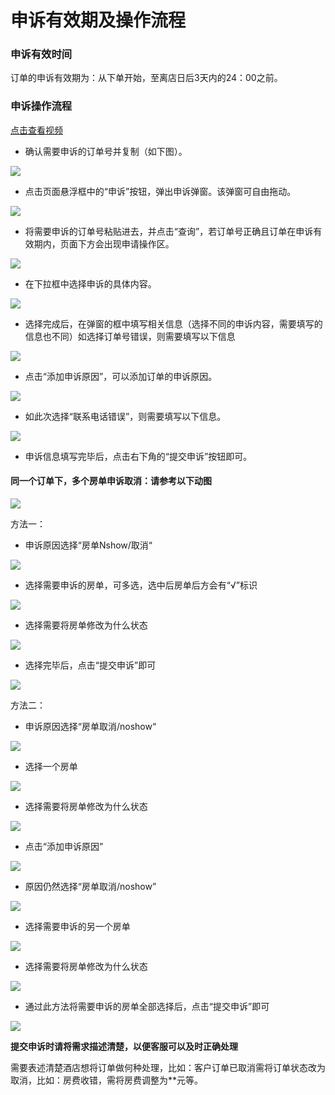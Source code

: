 # 申诉有效期及操作流程

### 申诉有效时间

订单的申诉有效期为：从下单开始，至离店日后3天内的24：00之前。

### 申诉操作流程

[点击查看视频](https://crs-pms-vidio.oss-cn-beijing.aliyuncs.com/%E6%8F%90%E4%BA%A4%E7%94%B3%E8%AF%89.mp4)

* 确认需要申诉的订单号并复制（如下图）。

![](../../../.gitbook/assets/image%20%28645%29.png)

* 点击页面悬浮框中的“申诉”按钮，弹出申诉弹窗。该弹窗可自由拖动。

![](../../../.gitbook/assets/image%20%28485%29.png)

* 将需要申诉的订单号粘贴进去，并点击“查询”，若订单号正确且订单在申诉有效期内，页面下方会出现申请操作区。

![](../../../.gitbook/assets/image%20%28655%29.png)

* 在下拉框中选择申诉的具体内容。

![](../../../.gitbook/assets/image%20%28354%29.png)

* 选择完成后，在弹窗的框中填写相关信息（选择不同的申诉内容，需要填写的信息也不同）如选择订单号错误，则需要填写以下信息

![](../../../.gitbook/assets/image%20%28527%29.png)

* 点击“添加申诉原因”，可以添加订单的申诉原因。

![](../../../.gitbook/assets/image%20%2839%29.png)

* 如此次选择“联系电话错误”，则需要填写以下信息。

![](../../../.gitbook/assets/image%20%28277%29.png)

* 申诉信息填写完毕后，点击右下角的“提交申诉”按钮即可。

#### 同一个订单下，多个房单申诉取消：请参考以下动图

![](../../../.gitbook/assets/tong-yi-ding-dan-duo-fang-dan-shen-su%20%281%29.gif)

方法一：

* 申诉原因选择“房单Nshow/取消“

![](../../../.gitbook/assets/image%20%2893%29.png)

* 选择需要申诉的房单，可多选，选中后房单后方会有“√”标识

![](../../../.gitbook/assets/image%20%28623%29.png)

* 选择需要将房单修改为什么状态

![](../../../.gitbook/assets/image%20%28124%29.png)

* 选择完毕后，点击“提交申诉”即可

![](../../../.gitbook/assets/image%20%28461%29.png)

方法二：

* 申诉原因选择“房单取消/noshow“

![](../../../.gitbook/assets/image%20%2893%29.png)

* 选择一个房单

![](../../../.gitbook/assets/image%20%28671%29.png)

* 选择需要将房单修改为什么状态

![](../../../.gitbook/assets/image%20%28124%29.png)

* 点击“添加申诉原因”

![](../../../.gitbook/assets/image%20%28435%29.png)

* 原因仍然选择“房单取消/noshow”

![](../../../.gitbook/assets/image%20%28771%29.png)

* 选择需要申诉的另一个房单

![](../../../.gitbook/assets/image%20%28243%29.png)

* 选择需要将房单修改为什么状态

![](../../../.gitbook/assets/image%20%28950%29.png)

* 通过此方法将需要申诉的房单全部选择后，点击“提交申诉”即可

![](../../../.gitbook/assets/image%20%28636%29.png)



**提交申诉时请将需求描述清楚，以便客服可以及时正确处理**

需要表述清楚酒店想将订单做何种处理，比如：客户订单已取消需将订单状态改为取消，比如：房费收错，需将房费调整为\*\*元等。


